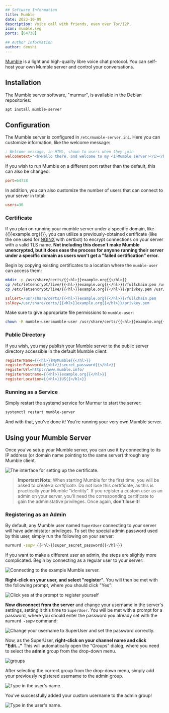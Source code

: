 ```yaml
---
## Software Information
title: Mumble
date: 2023-10-09
description: Voice call with friends, even over Tor/I2P.
icon: mumble.svg
ports: [64738]

## Author Information
author: denshi
---
```


[Mumble](https://www.mumble.info/) is a light and high-quality libre voice chat protocol. You can self-host your own Mumble server and control your conversations.

## Installation

The Mumble server software, "murmur", is available in the Debian repositories:
```sh
apt install mumble-server
```

## Configuration

The Mumble server is configured in `/etc/mumble-server.ini`. Here you can customize information, like the welcome message:

```ini
; Welcome message, in HTML, shown to users when they join
welcometext="<b>Hello there, and welcome to my <i>Mumble server!</i></b>"
```

If you wish to run Mumble on a different port rather than the default, this can also be changed:
```ini
port=64738
```

In addition, you can also customize the number of users that can connect to your server in total:
```ini
users=30
```

### Certificate

If you plan on running your mumble server under a specific domain, like {{<hl>}}example.org{{</hl>}}, you can utilize a previously-obtained certificate (like the one used for [NGINX](/server/nginx) with certbot) to encrypt connections on your server with a valid TLS name. **Not including this doesn't make Mumble unencrypted, but it does ease the process for anyone running their server under a specific domain as users won't get a "failed certification" error.**

Begin by copying existing certificates to a location where the `mumble-user` can access them:

```sh
mkdir -p /usr/share/certs/{{<hl>}}example.org{{</hl>}}
cp /etc/letsencrypt/live/{{<hl>}}example.org{{</hl>}}/fullchain.pem /usr/share/certs/{{<hl>}}example.org{{</hl>}}/
cp /etc/letsencrypt/live/{{<hl>}}example.org{{</hl>}}/privkey.pem /usr/share/certs/{{<hl>}}example.org{{</hl>}}/
```

```ini
sslCert=/usr/share/certs/{{<hl>}}example.org{{</hl>}}/fullchain.pem
sslKey=/usr/share/certs/{{<hl>}}example.org{{</hl>}}/privkey.pem
```

Make sure to give appropriate file permissions to `mumble-user`:

```sh
chown -R mumble-user:mumble-user /usr/share/certs/{{<hl>}}example.org{{</hl>}}
```

### Public Directory

If you wish, you may publish your Mumble server to the public server directory accessible in the default Mumble client:
```ini
registerName={{<hl>}}MyMumble{{</hl>}}
registerPassword={{<hl>}}secret_password{{</hl>}}
registerUrl=http://www.mumble.info/
registerHostname={{<hl>}}example.org{{</hl>}}
registerLocation={{<hl>}}US{{</hl>}}
```

### Running as a Service

Simply restart the systemd service for Murmur to start the server:
```sh
systemctl restart mumble-server
```

And with that, you've done it! You're running your very own Mumble server.

## Using your Mumble Server

Once you've setup your Mumble server, you can use it by connecting to its IP address (or domain name pointing to the same server) through any Mumble client.

![The interface for setting up the certificate.](1-cert.png)

> **Important Note:** When starting Mumble for the first time, you will be asked to create a *certificate.* Do not lose this certificate, as this is practically your Mumble "identity". If you register a custom user as an admin on your server, you'll need the corresponding certificate to gain the administative privileges. Once again, **don't lose it!**


### Registering as an Admin

By default, any Mumble user named `SuperUser` connecting to your server will have administator privileges. To set the special admin password used by this user, simply run the following on your server:

```sh
murmurd -supw {{<hl>}}super_secret_password{{</hl>}}
```

If you want to make a different user an admin, the steps are slightly more complicated. Begin by connecting as a regular user to your server:

![Connecting to the example Mumble server.](1-connecting.png)

**Right-click on your user, and select "register".** You will then be met with the following prompt, where you should click "Yes":

![Click yes at the prompt to register yourself](2-register.png)

**Now disconnect from the server** and change your username in the server's settings, setting it this time to `SuperUser`. You will be met with a prompt for a password, where you should enter the password you already set with the `murmurd -supw` command:

![Change your username to SuperUser and set the password correctly.](3-superuser.png)

Now, as the SuperUser, **right-click on your channel name and click "Edit..."** This will automatically open the "Groups" dialog, where you need to select the **admin** group from the drop-down menu.

![groups](4-groups.png)

After selecting the correct group from the drop-down menu, simply add your previously registered username to the admin group.

![Type in the user's name.](5-adduser.png)

You've successfully added your custom username to the admin group!

![Type in the user's name.](6-done.png)

